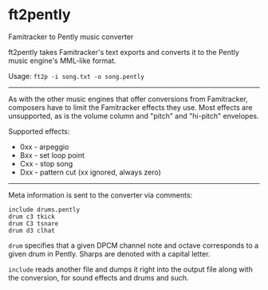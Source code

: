 # ft2pently
Famitracker to Pently music converter

ft2pently takes Famitracker's text exports and converts it to the Pently music engine's MML-like format.

Usage: `ft2p -i song.txt -o song.pently`

-----

As with the other music engines that offer conversions from Famitracker, composers have to limit the Famitracker effects they use.
Most effects are unsupported, as is the volume column and "pitch" and "hi-pitch" envelopes.

Supported effects:
* 0xx - arpeggio
* Bxx - set loop point
* Cxx - stop song
* Dxx - pattern cut (xx ignored, always zero)

-----

Meta information is sent to the converter via comments:
```
include drums.pently
drum c3 tkick
drum C3 tsnare
drum d3 clhat
```

`drum` specifies that a given DPCM channel note and octave corresponds to a given drum in Pently. Sharps are denoted with a capital letter.

`include` reads another file and dumps it right into the output file along with the conversion, for sound effects and drums and such.
